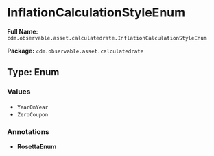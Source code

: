 # InflationCalculationStyleEnum

**Full Name:** `cdm.observable.asset.calculatedrate.InflationCalculationStyleEnum`

**Package:** `cdm.observable.asset.calculatedrate`

## Type: Enum

### Values

- `YearOnYear`
- `ZeroCoupon`
### Annotations

- **RosettaEnum**

